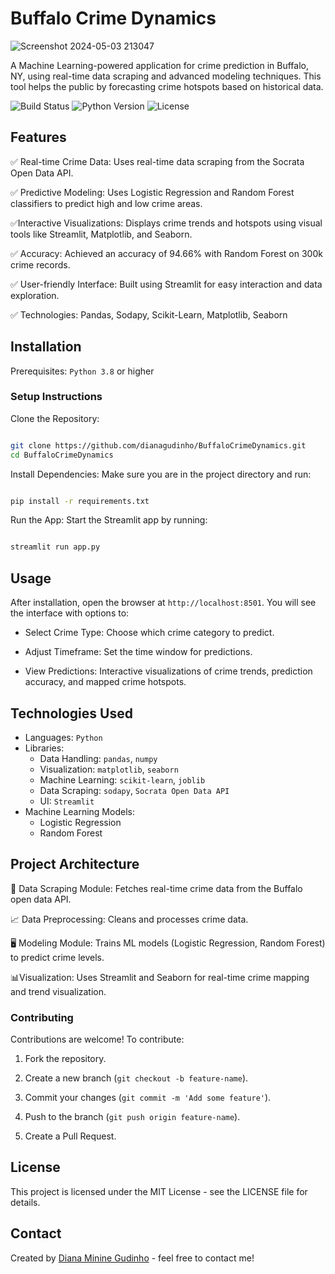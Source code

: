 # Buffalo Crime Dynamics

![Screenshot 2024-05-03 213047](https://github.com/user-attachments/assets/73e4fb4f-58b9-4757-b03a-8ccbc1cf157a)



A Machine Learning-powered application for crime prediction in Buffalo, NY, using real-time data scraping and advanced modeling techniques. This tool helps the public by forecasting crime hotspots based on historical data.

![Build Status](https://img.shields.io/badge/build-passing-blue)
![Python Version](https://img.shields.io/badge/python-3.8%2B-orange)
![License](https://img.shields.io/github/license/dianagudinho/BuffaloCrimeDynamics)

## Features
:white_check_mark: Real-time Crime Data: Uses real-time data scraping from the Socrata Open Data API.  

:white_check_mark: Predictive Modeling: Uses Logistic Regression and Random Forest classifiers to predict high and low crime areas.  

:white_check_mark:Interactive Visualizations: Displays crime trends and hotspots using visual tools like Streamlit, Matplotlib, and Seaborn.   

:white_check_mark: Accuracy: Achieved an accuracy of 94.66% with Random Forest on 300k crime records.  

:white_check_mark: User-friendly Interface: Built using Streamlit for easy interaction and data exploration.  

:white_check_mark: Technologies: Pandas, Sodapy, Scikit-Learn, Matplotlib, Seaborn  

## Installation
Prerequisites: `Python 3.8` or higher

### Setup Instructions  
Clone the Repository:  
```bash

git clone https://github.com/dianagudinho/BuffaloCrimeDynamics.git
cd BuffaloCrimeDynamics

```
Install Dependencies: Make sure you are in the project directory and run:  

```bash

pip install -r requirements.txt

```
Run the App: Start the Streamlit app by running:  

```bash

streamlit run app.py

```

## Usage  
After installation, open the browser at `http://localhost:8501`. You will see the interface with options to:  

- Select Crime Type: Choose which crime category to predict.  

- Adjust Timeframe: Set the time window for predictions.  

- View Predictions: Interactive visualizations of crime trends, prediction accuracy, and mapped crime hotspots.  


## Technologies Used  
- Languages: `Python`
- Libraries:
  - Data Handling: `pandas`, `numpy` 
  - Visualization: `matplotlib`, `seaborn`  
  - Machine Learning: `scikit-learn`, `joblib`  
  - Data Scraping: `sodapy`, `Socrata Open Data API`  
  - UI: `Streamlit`  
- Machine Learning Models:  
  - Logistic Regression  
  - Random Forest  

## Project Architecture  

:page_facing_up: Data Scraping Module: Fetches real-time crime data from the Buffalo open data API.  

:chart_with_upwards_trend: Data Preprocessing: Cleans and processes crime data.  

:desktop_computer: Modeling Module: Trains ML models (Logistic Regression, Random Forest) to predict crime levels.  

:bar_chart:Visualization: Uses Streamlit and Seaborn for real-time crime mapping and trend visualization.  

### Contributing  
Contributions are welcome! To contribute:  

1. Fork the repository.
   
2. Create a new branch (`git checkout -b feature-name`).
   
3. Commit your changes (`git commit -m 'Add some feature'`).

4. Push to the branch (`git push origin feature-name`).
  
5. Create a Pull Request.  

## License
This project is licensed under the MIT License - see the LICENSE file for details.  

## Contact

Created by <a href="mailto:diagudinho@gmail.com">Diana Minine Gudinho</a> - feel free to contact me!  






